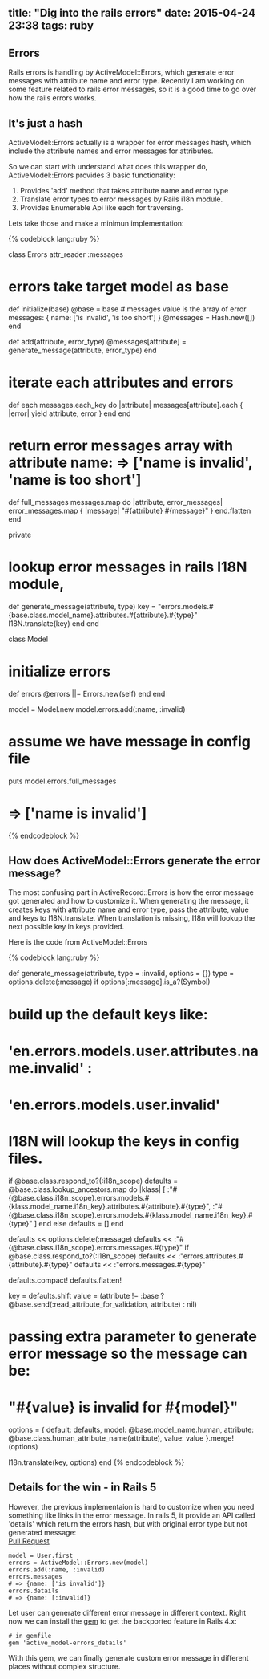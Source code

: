 title: "Dig into the rails errors"
date: 2015-04-24 23:38
tags: ruby
---

## Errors

Rails errors is handling by ActiveModel::Errors, which generate error messages with attribute name and error type.
Recently I am working on some feature related to rails error messages, so it is a good time to go over how the rails errors works.

## It's just a hash

ActiveModel::Errors actually is a wrapper for error messages hash, which include the attribute names and error messages for attributes.  

<!-- more -->

So we can start with understand what does this wrapper do, ActiveModel::Errors provides 3 basic functionality:

1. Provides 'add' method that takes attribute name and error type
2. Translate error types to error messages by Rails i18n module.
3. Provides Enumerable Api like each for traversing.

Lets take those and make a minimun implementation:


{% codeblock lang:ruby %}

class Errors
  attr_reader :messages

  # errors take target model as base
  def initialize(base)
    @base = base
    # messages value is the array of error messages: { name: ['is invalid', 'is too short'] }
    @messages = Hash.new([])
  end

  def add(attribute, error_type)
    @messages[attribute] = generate_message(attribute, error_type)
  end

  # iterate each attributes and errors
  def each
    messages.each_key do |attribute|
      messages[attribute].each { |error| yield attribute, error }
    end
  end

  # return error messages array with attribute name: => ['name is invalid', 'name is too short']
  def full_messages
    messages.map do |attribute, error_messages|
      error_messages.map { |message| "#{attribute} #{message}" }
    end.flatten
  end

  private

  # lookup error messages in rails I18N module, 
  def generate_message(attribute, type)
    key = "errors.models.#{base.class.model_name}.attributes.#{attribute}.#{type}"
    I18N.translate(key)
  end
end

class Model
  # initialize errors
  def errors
    @errors ||= Errors.new(self)
  end
end

model = Model.new
model.errors.add(:name, :invalid)

# assume we have message in config file
puts model.errors.full_messages
# => ['name is invalid']

{% endcodeblock %}

## How does ActiveModel::Errors generate the error message?

The most confusing part in ActiveRecord::Errors is how the error message got generated and how to customize it.
When generating the message, it creates keys with attribute name and error type,
pass the attribute, value and keys to I18N.translate. When translation is missing,
I18n will lookup the next possible key in keys provided.

Here is the code from ActiveModel::Errors

{% codeblock lang:ruby %}

def generate_message(attribute, type = :invalid, options = {})
  type = options.delete(:message) if options[:message].is_a?(Symbol)

  # build up the default keys like:
  # 'en.errors.models.user.attributes.name.invalid' :
  # 'en.errors.models.user.invalid'
  # I18N will lookup the keys in config files.
  if @base.class.respond_to?(:i18n_scope)
    defaults = @base.class.lookup_ancestors.map do |klass|
      [ :"#{@base.class.i18n_scope}.errors.models.#{klass.model_name.i18n_key}.attributes.#{attribute}.#{type}",
        :"#{@base.class.i18n_scope}.errors.models.#{klass.model_name.i18n_key}.#{type}" ]
    end
  else
    defaults = []
  end

  defaults << options.delete(:message)
  defaults << :"#{@base.class.i18n_scope}.errors.messages.#{type}" if @base.class.respond_to?(:i18n_scope)
  defaults << :"errors.attributes.#{attribute}.#{type}"
  defaults << :"errors.messages.#{type}"

  defaults.compact!
  defaults.flatten!

  key = defaults.shift
  value = (attribute != :base ? @base.send(:read_attribute_for_validation, attribute) : nil)

  # passing extra parameter to generate error message so the message can be:
  # "#{value} is invalid for #{model}"
  options = {
    default: defaults,
    model: @base.model_name.human,
    attribute: @base.class.human_attribute_name(attribute),
    value: value
  }.merge!(options)

  I18n.translate(key, options)
end
{% endcodeblock %}

## Details for the win - in Rails 5

However, the previous implementaion is hard to customize when you need something like links in the error message.
In rails 5, it provide an API called 'details' which return the errors hash, but with original error type but not generated message:  
[Pull Request](https://github.com/rails/rails/pull/18322)

    model = User.first
    errors = ActiveModel::Errors.new(model)
    errors.add(:name, :invalid)
    errors.messages
    # => {name: ['is invalid']}
    errors.details
    # => {name: [:invalid]}

Let user can generate different error message in different context.
Right now we can install the [gem](https://github.com/cowbell/active_model-errors_details) to get the backported feature in Rails 4.x:

    # in gemfile
    gem 'active_model-errors_details'

With this gem, we can finally generate custom error message in different places without complex structure.
